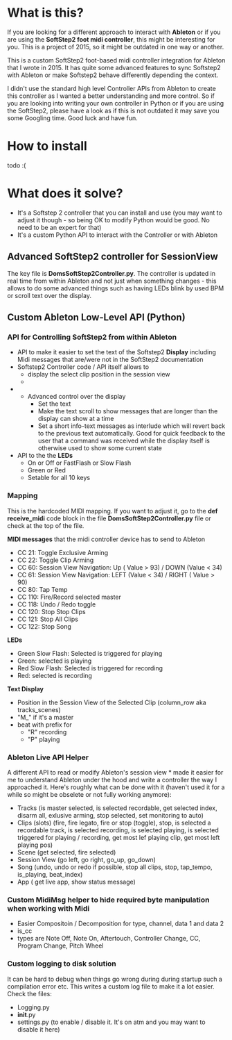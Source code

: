 # What is this?
If you are looking for a different approach to interact with **Ableton** or if you are using the **SoftStep2 foot midi controller**, this might be interesting for you. This is a project of 2015, so it might be outdated in one way or another.

This is a custom SoftStep2 foot-based midi controller integration for Ableton that I wrote in 2015. It has quite some advanced features to sync Softstep2 with Ableton or make Softstep2 behave differently depending the context.

I didn't use the standard high level Controller APIs from Ableton to create this controller as I wanted a better understanding and more control. So if you are looking into writing your own controller in Python or if you are using the SoftStep2, please have a look as if this is not outdated it may save you some Googling time. Good luck and have fun.

# How to install
todo :(

# What does it solve?
* It's a Softstep 2 controller that you can install and use (you may want to adjust it though - so being OK to modify Python would be good. No need to be an expert for that)
* It's a custom Python API to interact with the Controller or with Ableton

## Advanced SoftStep2 controller for SessionView

The key file is **DomsSoftStep2Controller.py**. The controller is updated in real time from within Ableton and not just when something changes - this allows to do some advanced things such as having LEDs blink by used BPM or scroll text over the display.


## Custom Ableton Low-Level API (Python)

### API for Controlling SoftStep2 from within Ableton

* API to make it easier to set the text of the Softstep2 **Display** including Midi messages that are/were not in the SoftStep2 documentation
* Softstep2 Controller code / API itself allows to
	* display the select clip position in the session view 
	* 
* * Advanced control over the display 
	* Set the text
	* Make the text scroll to show messages that are longer than the display can show at a time
	* Set a short info-text messages as interlude which will revert back to the previous text automatically. Good for quick feedback to the user that a command was received while the display itself is otherwise used to show some current state
* API to the the **LEDs**
	* On or Off or FastFlash or Slow Flash
	* Green or Red
	* Setable for all 10 keys

### Mapping
This is the hardcoded MIDI mapping. If you want to adjust it, go to the **def receive_midi** code block in the file **DomsSoftStep2Controller.py** file or check at the top of the file.

**MIDI messages** that the midi controller device has to send to Ableton
* CC  21: Toggle Exclusive Arming
* CC  22: Toggle Clip Arming
* CC  60: Session View Navigation: Up ( Value > 93) / DOWN (Value < 34)
* CC  61: Session View Navigation: LEFT (Value < 34) / RIGHT  ( Value > 90)
* CC  80: Tap Temp
* CC 110: Fire/Record selected master
* CC 118: Undo / Redo toggle
* CC 120: Stop Stop Clips
* CC 121: Stop All Clips
* CC 122: Stop Song

**LEDs**
* Green Slow Flash: Selected is triggered for playing
* Green: selected is playing
* Red Slow Flash: Selected is triggered for recording
* Red: selected is recording

**Text Display**
* Position in the Session View of the Selected Clip (column_row aka tracks_scenes)
* "M_" if it's a master
* beat with prefix for
	* "R" recording
	* "P" playing


### Ableton Live API Helper
A different API to read or modify Ableton's session view * made it easier for me to understand Ableton under the hood and write a controller the way I approached it. Here's roughly what can be done with it (haven't used it for a while so might be obselete or not fully working anymore):

* Tracks
	(is master selected, is selected recordable, get selected index, disarm all, exlusive arming, stop selected, set monitoring to auto)
* Clips (slots)
	(fire, fire legato, fire or stop (toggle), stop, is selected a recordable track, is selected recording, is selected playing, is selected triggered for playing / recording,  get most lef playing clip, get most left playing pos)
* Scene
	(get selected, fire selected)
* Session View 
	(go left, go right, go_up, go_down)
* Song
	(undo, undo or redo if possible, stop all clips, stop, tap_tempo, is_playing, beat_index)
* App
	( get live app, show status message)

### Custom MidiMsg helper to hide required byte manipulation when working with Midi
* Easier Compositoin / Decomposition for
	type, channel, data 1 and data 2
* is_cc 
* types are
	Note Off, Note On, Aftertouch, Controller Change, CC, Program Change, Pitch Wheel

### Custom logging to disk solution
It can be hard to debug when things go wrong during during startup such a compilation error etc. This writes a custom log file to make it a lot easier. Check the files:
* Logging.py
* __init__.py
* settings.py (to enable / disable it. It's on atm and you may want to disable it here)





